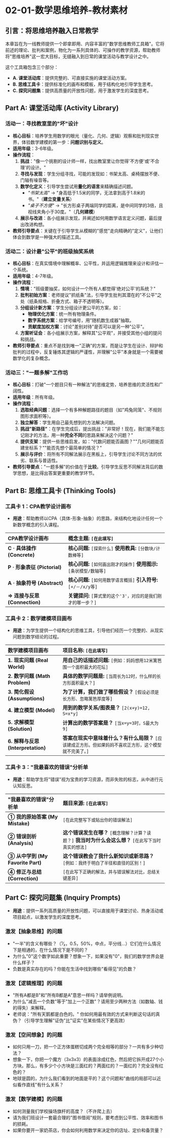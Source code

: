 # 02-01-数学思维培养-教材素材

## 引言：将思维培养融入日常教学

本章旨在为一线教师提供一个即拿即用、内容丰富的"数学思维教师工具箱"。它将前述的理论、批判和案例，物化为一系列具体的、可操作的教学资源，帮助教师将"思维培养"这一宏大目标，无缝融入到日常的课堂活动与教学设计之中。

这个工具箱包含三个部分：

- **A. 课堂活动库**：提供完整的、可直接实施的课堂活动方案。
- **B. 思维工具卡**：提供标准化的画布和模板，用于结构化地引导学生思考。
- **C. 探究问题集**：提供高质量的开放性问题，用于激发学生的深度思考。

## Part A: 课堂活动库 (Activity Library)

### 活动一：寻找教室里的"坏"设计

- **核心目标**：培养学生用数学的眼光（量化、几何、逻辑）观察和批判现实世界，体验数学建模的第一步：**问题识别与定义**。
- **适用年级**：3-6年级。
- **操作流程**：
    1. **挑战**："像一个挑剔的设计师一样，找出教室里让你觉得'不方便'或'不合理'的设计。"
    2. **寻找与发现**：学生分组寻找，可能的发现如：书架太高、桌椅摆放不便、门轴有噪音等。
    3. **数学化定义**：引导学生尝试用**量化的语言**来精确描述问题。
        - *"书架太高"* → "身高低于1.5米的同学，无法拿到高于1.8米的书。"（**建立变量关系**）
        - *"桌子不方便"* → "长方形桌子两端同学的距离，是中间同学的3倍，且视线夹角小于30度。"（**几何建模**）
    4. **展示与改进**：各小组展示发现，并阐述如何用数学语言定义问题，最后提出改进构想。
- **教师引导要点**：关键在于引导学生从模糊的"感觉"走向精确的"定义"，让他们体会到数学是一种强大的描述工具。

### 活动二：设计最"公平"的班级抽奖系统

- **核心目标**：在真实情境中理解概率、公平性，并运用逻辑推理来设计和评估一个系统。
- **适用年级**：4-7年级。
- **操作流程**：
    1. **情境**："班级要抽奖，如何设计一个所有人都觉得'绝对公平'的系统？"
    2. **批判初始方案**：老师提议"抓纸条"法，引导学生批判其潜在的"不公平"之处（纸条规格、折叠方式、箱子不透明等）。
    3. **分组设计新方案**：学生分组设计更公平的方案，如：
        - **物理优化方案**：统一所有物理条件。
        - **数字系统方案**：给学号编号，用"随机数生成器"抽取。
        - **贡献度加权方案**：讨论"差别对待"是否可以是另一种"公平"。
    4. **方案听证会**：各小组展示方案，解释其"公平观"，并接受其他小组的提问和挑战。
- **教师引导要点**：重点不是找到唯一"正确"的方案，而是让学生在设计、辩护和批判的过程中，反复锤炼其逻辑的严谨性，并理解"公平"本身就是一个需要被数学化的复杂概念。

### 活动三："一题多解"工作坊

- **核心目标**：打破"一个题目只有一种解法"的思维定势，培养思维的灵活性和广阔性。
- **适用年级**：所有年级。
- **操作流程**：
    1. **选取经典问题**：选择一个有多种解题路径的题目（如"鸡兔同笼"、不规则图形求面积等）。
    2. **独立解答**：学生用自己最先想到的方法解决问题。
    3. **挑战"新路径"**：在学生完成后，提出挑战："非常好！现在，我们能不能忘记刚才的方法，用一种**完全不同**的思路来解决这个问题？"
    4. **提供支架**：提供一些思维启发，如："代数问题能否画图？""几何问题能否建坐标系？""能否先想个最简单的情况？"
    5. **展示与评价**：将所有不同解法展示在黑板上，引导学生讨论不同方法的优劣、联系与普适性。
- **教师引导要点**："一题多解"的价值在于**比较**。引导学生反思不同解法背后的数学思想，是比得出答案更重要的教学环节。

## Part B: 思维工具卡 (Thinking Tools)

### 工具卡 1：CPA教学设计画布

- **用途**：帮助教师以CPA（具体-形象-抽象）的思路，来结构化地设计任何一个新数学概念的引入课程。

| **CPA教学设计画布** | **概念主题:** `[在此填写]` |
| :--- | :--- |
| **C · 具体操作 (Concrete)** | **核心问题:** `[探索什么]` **使用教具:** `[分数块/计数棒等]` |
| **P · 形象表征 (Pictorial)** | **核心问题:** `[如何画出刚才的操作]` **使用图示:** `[条状模型/数轴等]` |
| **A · 抽象符号 (Abstract)** | **核心问题:** `[如何用数学语言概括]` **引入符号:** `[+/－/x/y等]` |
| **⇒ 连接与反思 (Connection)** | **关键提问:** `[算式里的这个'3'，对应的是我们刚才的哪一步？]` |

### 工具卡 2：数学建模项目画布

- **用途**：为学生提供一个结构化的思维工具，引导他们经历一个完整的、从现实问题到数学结论的过程。

| **数学建模项目画布** | **项目名称:** `[在此填写]` |
| :--- | :--- |
| **1. 现实问题 (Real World)** | **用自己的话描述问题:** `[例如：妈妈想用12米篱笆围一个面积最大的花坛]` |
| **2. 数学问题 (Math Problem)** | **具体的数学问题是:** `[当周长为12时，什么样的长方形面积最大？]` |
| **3. 简化假设 (Assumptions)** | **为了计算，我们做了哪些假设？** `[假设必须是长方形、忽略篱笆厚度等]` |
| **4. 建立模型 (Model)** | **用到的数学关系/图表是？** `[2(x+y)=12, S=x*y]` |
| **5. 求解模型 (Solution)** | **计算出的数学答案是？** `[当x=y=3时，S最大为9]` |
| **6. 解释与反思 (Interpretation)** | **答案在现实中意味着什么？有什么局限？** `[应该建成正方形。但如果妈妈不喜欢正方形，这个模型就不完美了。]` |

### 工具卡 3："我最喜欢的错误"分析单

- **用途**：帮助学生将"错误"视为宝贵的学习资源，而非失败的标志，从中进行元认知反思。

| **"我最喜欢的错误"分析单** | **题目来源:** `[在此填写]` |
| :--- | :--- |
| **① 我的原始答案 (My Mistake)** | `[在此完整写下或贴出你的错误解法]` |
| **② 错误剖析 (Analysis)** | **这个错误发生在哪？** `[概念理解？计算？读题？]` **我当时为什么会这么想？** `[在此写下当时真实的想法]` |
| **③ 从中学到 (My Favorite Part)** | **这个错误教会了我什么新知识或新思路？** `[例如：我终于明白了半径和直径的区别！]` |
| **④ 修正与总结 (Correction)** | `[在此写下正确的解法，并与错误解法对比，总结关键差异]` |

## Part C: 探究问题集 (Inquiry Prompts)

- **用途**：提供一系列高质量的开放性问题，可以直接用于课堂讨论、热身活动或项目起点，以激发学生的深度思考。

### 激发【抽象思维】的问题

- "一半"的含义有哪些？（¹⁄₂，0.5，50%，中点，平分线...）它们在什么情况下是相通的，在什么情况下是不同的？
- 为什么"0"这个数字如此重要？想象一下，如果没有"0"，我们的数学世界会是什么样子？
- 负数是真实存在的吗？你能在生活中找到哪些"看得见"的负数？

### 激发【逻辑推理】的问题

- "所有A都是B"和"所有B都是A"意思一样吗？请举例说明。
- 为什么"减去一个负数"等于"加上一个正数"？请用至少两种方法（如数轴、钱的得失）来解释。
- 老师说："所有天鹅都是白色的。" 你如何用最有效的方式来判断这句话的真伪？（引导学生理解"证伪"比"证实"在某些情况下更高效）

### 激发【空间想象】的问题

- 如何只用一刀，把一个正方体蛋糕切成两个完全相等的部分？一共有多少种切法？
- 想象一下，你把一个魔方（3x3x3）的表面涂成红色，然后把它拆开成27个小方块。那么，有多少个小方块是三面红的？两面红的？一面红的？完全没有红色的？
- 地球是圆的，为什么我们看到的地面是平的？这个问题和"曲线的局部可以近似看作直线"有什么关系？

### 激发【数学建模】的问题

- 如何测量我们学校操场旗杆的高度？（不许爬上去）
- 请为我们班设计一套最合理的"图书借阅"规则，要考虑到公平性、效率和图书的损耗。
- 如果你要开一家奶茶店，你会如何利用数学来决定你的店址、定价和备货量？
